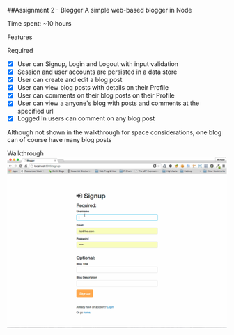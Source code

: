 ##Assignment 2 - Blogger
A simple web-based blogger in Node

Time spent: ~10 hours

Features

Required

* [X] User can Signup, Login and Logout with input validation
* [X] Session and user accounts are persisted in a data store
* [X] User can create and edit a blog post
* [X] User can view blog posts with details on their Profile
* [X] User can comments on their blog posts on their Profile
* [X] User can view a anyone's blog with posts and comments at the specified url
* [X] Logged In users can comment on any blog post

Although not shown in the walkthrough for space considerations, one blog can of
course have many blog posts

Walkthrough
![GIF Walkthrough](blogger-walkthrough.gif "Blogger Walkthrough")

